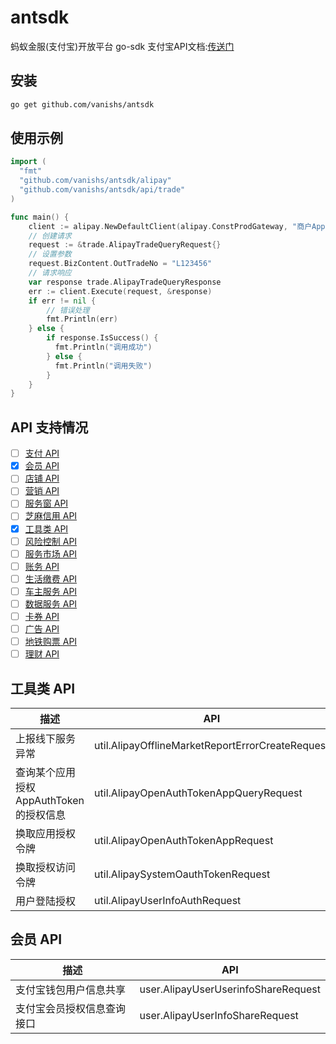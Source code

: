 # antsdk
蚂蚁金服(支付宝)开放平台 go-sdk
支付宝API文档:[传送门](https://doc.open.alipay.com/doc2/apiList?docType=4)

## 安装
```bash
go get github.com/vanishs/antsdk
```

## 使用示例

```go
import (
  "fmt"
  "github.com/vanishs/antsdk/alipay"
  "github.com/vanishs/antsdk/api/trade"
)

func main() {
    client := alipay.NewDefaultClient(alipay.ConstProdGateway, "商户AppId", "商户密钥", "支付宝公钥", alipay.ConstSignTypeRsaRSA)
    // 创建请求
    request := &trade.AlipayTradeQueryRequest{}
    // 设置参数
    request.BizContent.OutTradeNo = "L123456"
    // 请求响应
    var response trade.AlipayTradeQueryResponse
    err := client.Execute(request, &response)
    if err != nil {
        // 错误处理
        fmt.Println(err)
    } else {
        if response.IsSuccess() {
          fmt.Println("调用成功")
        } else {
          fmt.Println("调用失败")
        }
    }
}
```

## API 支持情况
- [ ] [支付 API](#支付-api)
- [x] [会员 API](#会员-api)
- [ ] [店铺 API](#店铺-api)
- [ ] [营销 API](#营销-api)
- [ ] [服务窗 API](#服务窗-api)
- [ ] [芝麻信用 API](#芝麻信用-api)
- [x] [工具类 API](#工具类-api)
- [ ] [风险控制 API](#风险控制-api)
- [ ] [服务市场 API](#服务市场-api)
- [ ] [账务 API](#账务-api)
- [ ] [生活缴费 API](#生活缴费-api)
- [ ] [车主服务 API](#车主服务-api)
- [ ] [数据服务 API](#数据服务-api)
- [ ] [卡券 API](#卡券-api)
- [ ] [广告 API](#广告-api)
- [ ] [地铁购票 API](#地铁购票-api)
- [ ] [理财 API](#理财-api)

## 工具类 API

描述 | API
---|---
上报线下服务异常 | util.AlipayOfflineMarketReportErrorCreateRequest
查询某个应用授权AppAuthToken的授权信息 | util.AlipayOpenAuthTokenAppQueryRequest
换取应用授权令牌  | util.AlipayOpenAuthTokenAppRequest
换取授权访问令牌 | util.AlipaySystemOauthTokenRequest
用户登陆授权 | util.AlipayUserInfoAuthRequest

## 会员 API

描述 | API
---|---
支付宝钱包用户信息共享 | user.AlipayUserUserinfoShareRequest
支付宝会员授权信息查询接口 | user.AlipayUserInfoShareRequest

